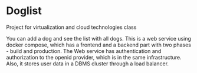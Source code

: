 # Doglist
Project for virtualization and cloud technologies class

You can add a dog and see the list with all dogs. This is a web service using docker compose, which has a frontend and a backend part with two phases - build and production. The Web service has authentication and authorization to the openid provider, which is in the same infrastructure. Also, it stores user data in a DBMS cluster through a load balancer.
